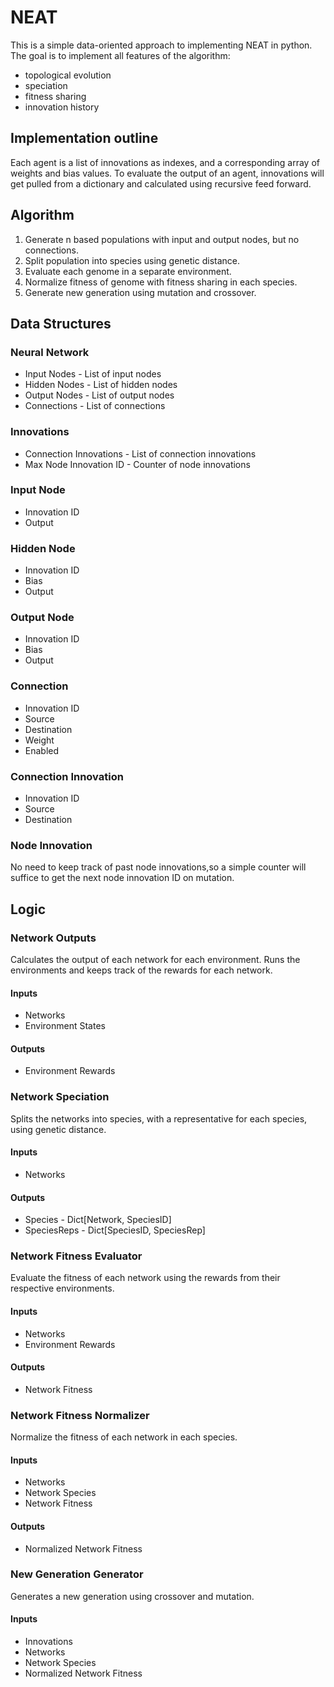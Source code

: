 # NEAT

This is a simple data-oriented approach to implementing
NEAT in python. The goal is to implement all features of
the algorithm:

* topological evolution
* speciation
* fitness sharing
* innovation history

## Implementation outline

Each agent is a list of innovations as indexes, and
a corresponding array of weights and bias values. To
evaluate the output of an agent, innovations will get
pulled from a dictionary and calculated using recursive
feed forward.

## Algorithm

1. Generate n based populations with input and output
nodes, but no connections.
2. Split population into species using genetic distance.
3. Evaluate each genome in a separate environment.
4. Normalize fitness of genome with fitness sharing in
each species.
5. Generate new generation using mutation and
crossover.

## Data Structures

### Neural Network

* Input Nodes - List of input nodes
* Hidden Nodes - List of hidden nodes
* Output Nodes - List of output nodes
* Connections - List of connections

### Innovations

* Connection Innovations - List of connection innovations
* Max Node Innovation ID - Counter of node innovations

### Input Node

* Innovation ID
* Output

### Hidden Node

* Innovation ID
* Bias
* Output

### Output Node

* Innovation ID
* Bias
* Output

### Connection

* Innovation ID
* Source
* Destination
* Weight
* Enabled

### Connection Innovation

* Innovation ID
* Source
* Destination

### Node Innovation

No need to keep track of past node innovations,so a simple counter will suffice to get the next node innovation ID on mutation.

## Logic

### Network Outputs

Calculates the output of each network for each environment. Runs the environments and keeps track of the rewards for each network.

#### Inputs

* Networks
* Environment States

#### Outputs

* Environment Rewards

### Network Speciation

Splits the networks into species, with a representative for each species, using genetic distance.

#### Inputs

* Networks

#### Outputs

* Species - Dict[Network, SpeciesID]
* SpeciesReps - Dict[SpeciesID, SpeciesRep]

### Network Fitness Evaluator

Evaluate the fitness of each network using the rewards from their respective environments.

#### Inputs

* Networks
* Environment Rewards

#### Outputs

* Network Fitness

### Network Fitness Normalizer

Normalize the fitness of each network in each species.

#### Inputs

* Networks
* Network Species
* Network Fitness

#### Outputs

* Normalized Network Fitness

### New Generation Generator

Generates a new generation using crossover and mutation.

#### Inputs

* Innovations
* Networks
* Network Species
* Normalized Network Fitness

